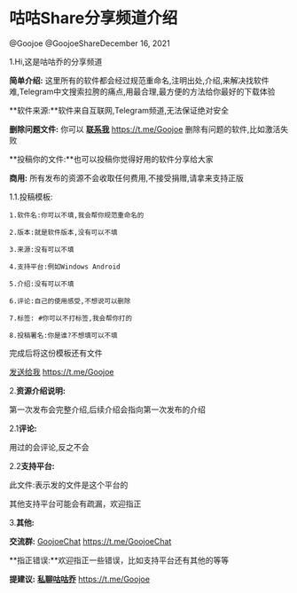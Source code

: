 # 咕咕Share分享频道介绍

@Goojoe @GoojoeShareDecember 16, 2021

1.Hi,这是咕咕乔的分享频道

**简单介绍:** 这里所有的软件都会经过规范重命名,注明出处,介绍,来解决找软件难,Telegram中文搜索拉胯的痛点,用最合理,最方便的方法给你最好的下载体验

**软件来源:**软件来自互联网,Telegram频道,无法保证绝对安全

**删除问题文件:** 你可以 [**联系我**](https://t.me/Goojoe) https://t.me/Goojoe 删除有问题的软件,比如激活失败

**投稿你的文件:**也可以投稿你觉得好用的软件分享给大家

**商用:** 所有发布的资源不会收取任何费用,不接受捐赠,请拿来支持正版

1.1.投稿模板:

```text
1.软件名:你可以不填,我会帮你规范重命名的

2.版本:就是软件版本,没有可以不填

3.来源:没有可以不填

4.支持平台:例如Windows Android

5.介绍:没有可以不填

6.评论:自己的使用感受,不想说可以删除

7.标签: #你可以不打标签,我会帮你打的

8.投稿署名:你是谁?不想填可以不填
```

完成后将这份模板还有文件

[发送给我](https://t.me/Goojoe) https://t.me/Goojoe



2.**资源介绍说明:**

第一次发布会完整介绍,后续介绍会指向第一次发布的介绍

2.1**评论:**

用过的会评论,反之不会

2.2**支持平台:**

此文件:表示发的文件是这个平台的

其他支持平台可能会有疏漏，欢迎指正



3.**其他:**

**交流群:** [GoojoeChat](https://t.me/GoojoeChat) https://t.me/GoojoeChat

**指正错误:**欢迎指正一些错误，比如支持平台还有其他的等等

**提建议:** [**私聊咕咕乔**](https://t.me/Goojoe) https://t.me/Goojoe